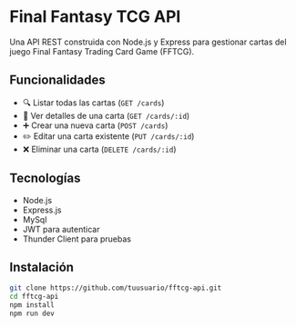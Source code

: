 # Final Fantasy TCG API

Una API REST construida con Node.js y Express para gestionar cartas del juego Final Fantasy Trading Card Game (FFTCG).

## Funcionalidades

- 🔍 Listar todas las cartas (`GET /cards`)
- 🔎 Ver detalles de una carta (`GET /cards/:id`)
- ➕ Crear una nueva carta (`POST /cards`)
- ✏️ Editar una carta existente (`PUT /cards/:id`)
- ❌ Eliminar una carta (`DELETE /cards/:id`)

## Tecnologías

- Node.js
- Express.js
- MySql
- JWT para autenticar
- Thunder Client para pruebas

## Instalación

```bash
git clone https://github.com/tuusuario/fftcg-api.git
cd fftcg-api
npm install
npm run dev